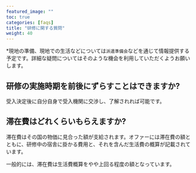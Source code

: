```yaml
---
featured_image: ""
toc: true
categories: [faqs]
title: "研修に関する質問"
weight: 40
---
```


*現地の準備、現地での生活などについては`派遣準備会`などを通じて情報提供する予定です。詳細な疑問についてはそのような機会を利用していただくようお願いします。

## 研修の実施時期を前後にずらすことはできますか?

受入決定後に自分自身で受入機関に交渉し、了解されれば可能です。

## 滞在費はどれくらいもらえますか?

滞在費はその国の物価に見合った額が支給されます。オファーには滞在費の額とともに、研修中の宿舎に掛かる費用と、それを含んだ生活費の概算が記載されています。

一般的には、滞在費は生活費概算をやや上回る程度の額となっています。
